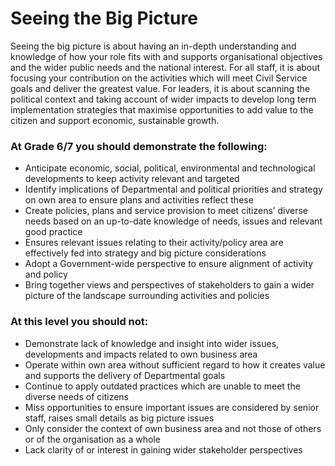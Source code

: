 # Seeing the Big Picture

Seeing the big picture is about having an in-depth understanding and knowledge of how your role fits with and supports organisational objectives and the wider public needs and the national interest. For all staff, it is about focusing your contribution on the activities which will meet Civil Service goals and deliver the greatest value. For leaders, it is about scanning the political context and taking account of wider impacts to develop long term implementation strategies that maximise opportunities to add value to the citizen and support economic, sustainable growth.

### At Grade 6/7 you should demonstrate the following: 

- Anticipate economic, social, political, environmental and technological developments to keep activity relevant and targeted
- Identify implications of Departmental and political priorities and strategy on own area to ensure plans and activities reflect these
- Create policies, plans and service provision to meet citizens’ diverse needs based on an up-to-date knowledge of needs, issues and relevant good practice
- Ensures relevant issues relating to their activity/policy area are effectively fed into strategy and big picture considerations
- Adopt a Government-wide perspective to ensure alignment of activity and policy
- Bring together views and perspectives of stakeholders to gain a wider picture of the landscape surrounding activities and policies

### At this level you should not: 

- Demonstrate lack of knowledge and insight into wider issues, developments and impacts related to own business area
- Operate within own area without sufficient regard to how it creates value and supports the delivery of Departmental goals
- Continue to apply outdated practices which are unable to meet the diverse needs of citizens 
- Miss opportunities to ensure important issues are considered by senior staff, raises small details as big picture issues
- Only consider the context of own business area and not those of others or of the organisation as a whole
- Lack clarity of or interest in gaining wider stakeholder perspectives
